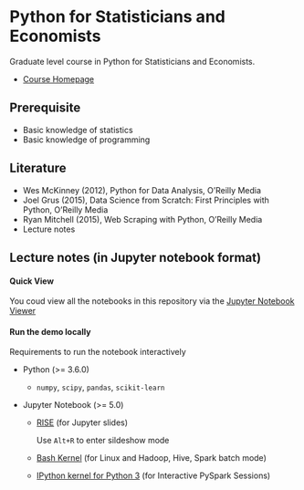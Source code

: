 # Python for Statisticians and Economists

Graduate level course in Python for Statisticians and Economists.

- [Course Homepage](https://feng.li/teaching/python)

## Prerequisite

- Basic knowledge of statistics
- Basic knowledge of programming

## Literature

- Wes McKinney (2012), Python for Data Analysis, O’Reilly Media
- Joel Grus (2015), Data Science from Scratch: First Principles with Python, O’Reilly Media
- Ryan Mitchell (2015), Web Scraping with Python, O’Reilly Media
- Lecture notes

## Lecture notes (in Jupyter notebook format)

#### Quick View

You coud view all the notebooks in this repository via the [Jupyter Notebook
Viewer](https://nbviewer.jupyter.org/github/feng-li/Python-for-Statisticians-and-Economists)

#### Run the demo locally
Requirements to run the notebook interactively

- Python (>= 3.6.0)
    - `numpy`, `scipy`, `pandas`, `scikit-learn`

- Jupyter Notebook (>= 5.0)

    - [RISE](https://github.com/damianavila/RISE) (for Jupyter slides)

        Use `Alt+R` to enter sildeshow mode

    - [Bash Kernel](https://github.com/takluyver/bash_kernel) (for Linux and Hadoop, Hive, Spark batch mode)
    - [IPython kernel for Python 3](https://ipython.readthedocs.io/en/latest/install/kernel_install.html) (for Interactive PySpark Sessions)
